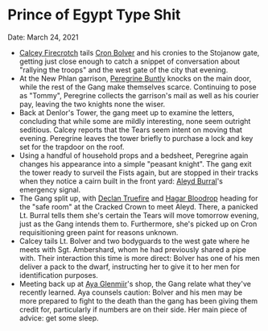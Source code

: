 # Prince of Egypt Type Shit

Date: March 24, 2021

- [Calcey Firecrotch](../Characters/Calcey%20Firecrotch/%21index.md) tails [Cron Bolver](../npcs/Cron%20Bolver.md) and his cronies to the Stojanow gate, getting just close enough to catch a snippet of conversation about "rallying the troops" and the west gate of the city that evening.
- At the New Phlan garrison, [Peregrine Buntly](../Characters/Peregrine%20Buntly/%21index.md) knocks on the main door, while the rest of the Gang make themselves scarce. Continuing to pose as "Tommy", Peregrine collects the garrison's mail as well as his courier pay, leaving the two knights none the wiser.
- Back at Denlor's Tower, the gang meet up to examine the letters, concluding that while some are mildly interesting, none seem outright seditious. Calcey reports that the Tears seem intent on moving that evening. Peregrine leaves the tower briefly to purchase a lock and key set for the trapdoor on the roof.
- Using a handful of household props and a bedsheet, Peregrine again changes his appearance into a simple "peasant knight". The gang exit the tower ready to surveil the Fists again, but are stopped in their tracks when they notice a cairn built in the front yard: [Aleyd Burral](../Characters/Aleyd%20Burral/%21index.md)'s emergency signal.
- The Gang split up, with [Declan Truefire](../Characters/Declan%20Truefire/%21index.md) and [Hagar Bloodrop](../Characters/Hagar%20Bloodrop/%21index.md) heading for the "safe room" at the Cracked Crown to meet Aleyd. There, a panicked Lt. Burral tells them she's certain the Tears will move tomorrow evening, just as the Gang intends them to. Furthermore, she's picked up on Cron requisitioning green paint for reasons unknown.
- Calcey tails Lt. Bolver and two bodyguards to the west gate where he meets with Sgt. Ambershard, whom he had previously shared a pipe with. Their interaction this time is more direct: Bolver has one of his men deliver a pack to the dwarf, instructing her to give it to her men for identification purposes.
- Meeting back up at [Aya Glenmiir](../npcs/Aya%20Glenmiir.md)'s shop, the Gang relate what they've recently learned. Aya counsels caution: Bolver and his men may be more prepared to fight to the death than the gang has been giving them credit for, particularly if numbers are on their side. Her main piece of advice: get some sleep.